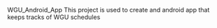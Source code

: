 
 WGU_Android_App
This project is used to create and android app that keeps tracks of WGU schedules

